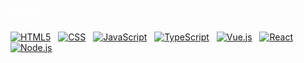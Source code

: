 <h2 style="color: #ffffff; font-weight: 600; font-family: 'Arial', sans-serif;">Skills</h2>

[![HTML5](https://img.shields.io/badge/HTML5-white?style=flat&logo=html5&logoColor=white&color=%23E34F26)](https://html.com/)
&nbsp;
[![CSS](https://img.shields.io/badge/CSS-white?style=flat&logo=css&logoColor=white&color=%23663399)](https://www.w3.org/Style/CSS/)
&nbsp;
[![JavaScript](https://img.shields.io/badge/JavaScript-white?style=flat&logo=javascript&logoColor=white&color=%23F7DF1E)](https://www.javascript.com/)
&nbsp;
[![TypeScript](https://img.shields.io/badge/TypeScript-white?style=flat&logo=typescript&logoColor=white&color=%233178C6)](https://www.typescriptlang.org/)
&nbsp;
[![Vue.js](https://img.shields.io/badge/Vue.js-white?style=flat&logo=vue.js&logoColor=white&color=%234FC08D)](https://vuejs.org/)
&nbsp;
[![React](https://img.shields.io/badge/React-white?style=flat&logo=react&logoColor=white&color=%2361DAFB)](https://reactjs.org/)
&nbsp;
[![Node.js](https://img.shields.io/badge/Node.js-white?style=flat&logo=node.js&logoColor=white&color=%235FA04E)](https://nodejs.org/)

